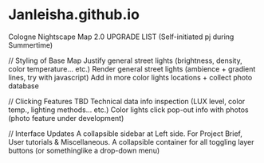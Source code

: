 # Janleisha.github.io

Cologne Nightscape Map 2.0 UPGRADE LIST (Self-initiated pj during Summertime)


// Styling of Base Map
   Justify general street lights (brightness, density, color temperature... etc.)
   Render general street lights (ambience + gradient lines, try with javascript)
   Add in more color lights locations + collect photo database

// Clicking Features TBD
   Technical data info inspection (LUX level, color temp., lighting methods... etc.)
   Color lights click pop-out info with photos (photo feature under development)

// Interface Updates 
   A collapsible sidebar at Left side. For Project Brief, User tutorials & Miscellaneous.
   A collapsible container for all toggling layer buttons (or somethinglike a drop-down menu)

